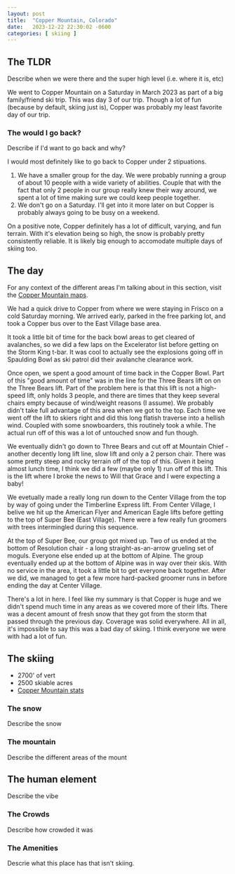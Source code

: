 ```yaml
---
layout: post
title:  "Copper Mountain, Colorado"
date:   2023-12-22 22:30:02 -0600
categories: [ skiing ]
---
```


## The TLDR
Describe when we were there and the super high
level (i.e. where it is, etc)

We went to Copper Mountain on a Saturday in March 2023
as part of a big family/friend ski trip. This was day
3 of our trip. Though a lot of fun (because by default,
skiing just is), Copper was probably my least favorite
day of our trip.

### The would I go back?
Describe if I'd want to go back and why?

I would most definitely like to go back to Copper under
2 stipuations.
1. We have a smaller group for the day. We were probably
running a group of about 10 people with a wide
variety of abilities.  Couple that with the fact that
only 2 people in our group really knew their way around,
we spent a lot of time making sure we could keep people
together.
1. We don't go on a Saturday. I'll get into it more later on
but Copper is probably always going to be busy on a 
weekend.

On a positive note, Copper definitely has a lot of 
difficult, varying, and fun terrain. With it's elevation being
so high, the snow is probably pretty consistently reliable.
It is likely big enough to accomodate multiple days of 
skiing too. 

## The day
For any context of the different areas I'm talking about in
this section, visit the [Copper Mountain maps].

We had a quick drive to Copper from where we were staying
in Frisco on a cold Saturday morning. We arrived 
early, parked in the free parking lot, and took a Copper 
bus over to the East Village base area. 

It took a little bit of time for the back bowl areas to 
get cleared of avalanches, so we did a few laps on the 
Excelerator list before getting on the Storm King t-bar.
It was cool to actually see the explosions going off in
Spaulding Bowl as ski patrol did their avalanche clearance
work. 

Once open, we spent a good amount of time back in the 
Copper Bowl. Part of this "good amount of time" was in 
the line for the Three Bears lift on on the Three Bears
lift. Part of the problem here is that this lift is not
a high-speed lift, only holds 3 people, and there are 
times that they keep several chairs empty because of 
wind/weight reasons (I assume). We probably didn't take
full advantage of this area when we got to the top. Each
time we went off the lift to skiers right and did this 
long flatish traverse into a hellish wind. Coupled with
some snowboarders, this routinely took a while. The actual
run off of this was a lot of untouched snow and fun though.

We eventually didn't go down to Three Bears and cut off at 
Mountain Chief - another decently long lift line, slow lift
and only a 2 person chair. There was some pretty steep and
rocky terrain off of the top of this. Given it being
almost lunch time, I think we did a few (maybe only 1) run
off of this lift. This is the lift where I broke the news
to Will that Grace and I were expecting a baby!

We evetually made a really long run down to the Center Village
from the top by way of going under the Timberline Express
lift. From Center Village, I belive we hit up the 
American Flyer and American Eagle
lifts before getting to the top of Super Bee (East Village). 
There were a few really fun groomers with trees intermingled 
during this sequence. 

At the top of Super Bee, our group got mixed up. Two of us
ended at the bottom of Resolution chair - a long straight-as-an-arrow 
grueling set of moguls. Everyone else ended up at the bottom
of Alpine. The group eventually ended up at the bottom of 
Alpine was in way over their skis. With no service in the 
area, it took a little bit to get everyone back together. 
After we did, we managed to get a few more hard-packed 
groomer runs in before ending the day at Center Village. 

There's a lot in here. I feel like my summary is that
Copper is huge and we didn't spend much time in
any areas as we covered more of their lifts. 
There was a decent amount of fresh 
snow that they got from the storm that passed through 
the previous day. Coverage was solid everywhere. All in
all, it's impossible to say this was a bad day of skiing. 
I think everyone we were with had a lot of fun.


## The skiing
- 2700' of vert
- 2500 skiable acres 
- [Copper Mountain stats]

### The snow
Describe the snow

### The mountain
Describe the different areas of the mount

## The human element
Describe the vibe
 
### The Crowds
Describe how crowded it was

### The Amenities
Descrie what this place has that isn't skiing.


[Copper Mountain maps]:https://www.coppercolorado.com/the-mountain/trail-area-maps/winter-trail-map
[Copper Mountain stats]:https://www.coppercolorado.com/the-mountain/mountain-stats/winter-mountain-stats